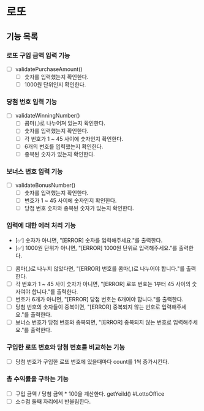 # 로또
## 기능 목록

### 로또 구입 금액 입력 기능
- [ ] validatePurchaseAmount()
  - [ ] 숫자를 입력했는지 확인한다. 
  - [ ] 1000원 단위인지 확인한다.

### 당첨 번호 입력 기능
- [ ] validateWinningNumber()
  - [ ] 콤마(,)로 나누어져 있는지 확인한다. 
  - [ ] 숫자를 입력했는지 확인한다.
  - [ ] 각 번호가 1 ~ 45 사이에 숫자인지 확인한다.
  - [ ] 6개의 번호를 입력했는지 확인한다.
  - [ ] 중복된 숫자가 있는지 확인한다.

### 보너스 번호 입력 기능
- [ ] validateBonusNumber()
  - [ ] 숫자를 입력했는지 확인한다. 
  - [ ] 번호가 1 ~ 45 사이에 숫자인지 확인한다. 
  - [ ] 당첨 번호 숫자와 중복된 숫자가 있는지 확인한다.

### 입력에 대한 에러 처리 기능
- [✅] 숫자가 아니면, "[ERROR] 숫자를 입력해주세요."를 출력한다.
- [✅] 1000원 단위가 아니면, "[ERROR] 1000원 단위로 입력해주세요."를 출력한다.
- [ ] 콤마(,)로 나누지 않았다면, "[ERROR] 번호를 콤마(,)로 나누어야 합니다."를 출력한다.
- [ ] 각 번호가 1 ~ 45 사이 숫자가 아니면, "[ERROR] 로또 번호는 1부터 45 사이의 숫자여야 합니다."를 출력한다.
- [ ] 번호가 6개가 아니면, "[ERROR] 당첨 번호는 6개여야 합니다."를 출력한다.
- [ ] 당첨 번호의 숫자들이 중복이면, "[ERROR] 중복되지 않는 번호로 입력해주세요."를 출력한다.
- [ ] 보너스 번호가 당첨 번호와 중복되면, "[ERROR] 중복되지 않는 번호로 입력해주세요."를 출력한다.

### 구입한 로또 번호와 당첨 번호를 비교하는 기능
- [ ] 당첨 번호가 구입한 로또 번호에 있을때마다 count를 1씩 증가시킨다.

### 총 수익률을 구하는 기능
- [ ] 구입 금액 / 당첨 금액 * 100을 계산한다. getYeild() #LottoOffice
- [ ] 소수점 둘째 자리에서 반올림한다.